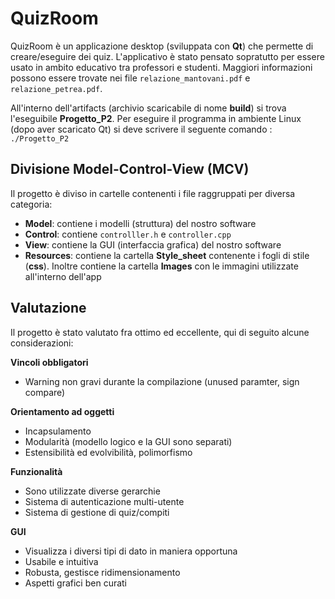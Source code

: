 # QuizRoom
QuizRoom è un applicazione desktop (sviluppata con **Qt**) che permette di creare/eseguire dei quiz. L'applicativo è stato pensato sopratutto per essere usato in ambito educativo tra professori e studenti.
Maggiori informazioni possono essere trovate nei file `relazione_mantovani.pdf` e `relazione_petrea.pdf`.

All'interno dell'artifacts (archivio scaricabile di nome **build**) si trova l'eseguibile **Progetto_P2**. Per eseguire il programma in ambiente Linux (dopo aver scaricato Qt) si deve scrivere il seguente comando : `./Progetto_P2`

## Divisione Model-Control-View (MCV)
Il progetto è diviso in cartelle contenenti i file raggruppati per diversa categoria:
*  **Model**: contiene i modelli (struttura) del nostro software
*  **Control**: contiene `controlller.h` e `controller.cpp`
*  **View**: contiene la GUI (interfaccia grafica) del nostro software 
*  **Resources**: contiene la cartella **Style_sheet** contenente i fogli di stile (**css**). Inoltre contiene la cartella **Images** con le immagini utilizzate all'interno dell'app

## Valutazione
Il progetto è stato valutato fra ottimo ed eccellente, qui di seguito alcune considerazioni:

**Vincoli obbligatori**
* Warning non gravi durante la compilazione (unused paramter, sign compare)

**Orientamento ad oggetti**
* Incapsulamento
* Modularità (modello logico e la GUI sono separati)
* Estensibilità ed evolvibilità, polimorfismo


**Funzionalità**
* Sono utilizzate diverse gerarchie
* Sistema di autenticazione multi-utente
* Sistema di gestione di quiz/compiti


**GUI**
* Visualizza i diversi tipi di dato in maniera opportuna
* Usabile e intuitiva
* Robusta, gestisce ridimensionamento
* Aspetti grafici ben curati